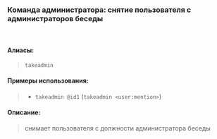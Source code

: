 ### **Команда администратора: снятие пользователя с администраторов беседы**
<br>

#### **Алиасы**:
> `takeadmin`


#### **Примеры использования**:
> - `takeadmin @id1` (`takeadmin <user:mention>`)

#### **Описание**:
> снимает пользователя с должности администратора беседы
